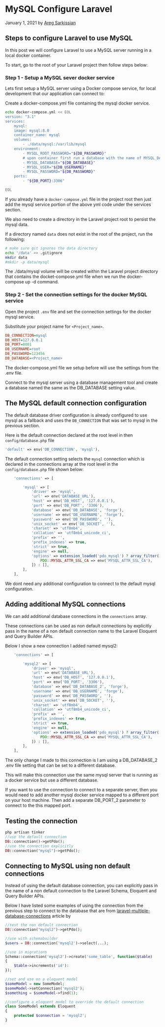 # MySQL Configure Laravel

January 1, 2021 by [Areg Sarkissian](https://aregsar.com/about)

## Steps to configure Laravel to use MySQL

In this post we will configure Laravel to use a MySQL server running in a local docker container.

To start, go to the root of your Laravel project then follow steps below:

### Step 1 - Setup a MySQL sever docker service

Lets first setup a MySQL server using a Docker compose service, for local development that our application can connect to:

Create a docker-compose.yml file containing the mysql docker service.

```bash
echo docker-compose.yml << EOL
version: "3.1"
services:
    mysql:
    image: mysql:8.0
    container_name: mysql
    volumes:
        - ./data/mysql:/var/lib/mysql
    environment:
        - MYSQL_ROOT_PASSWORD="${DB_PASSWORD}"
        # upon container first run a database with the name of MYSQL_DATABASE setting will be created
        - MYSQL_DATABASE="${DB_DATABASE}"
        - MYSQL_USER="${DB_USERNAME}"
        - MYSQL_PASSWORD="${DB_PASSWORD}"
    ports:
        - "${DB_PORT}:3306"

EOL
```

If you already have a `docker-compose.yml` file in the project root then just add the mysql service portion of the above yml code under the services section.

We also need to create a directory in the Laravel project root to persist the mysql data.

If a directory named `data` does not exist in the root of the project, run the following:

```bash
# make sure git ignores the data directory
echo '/data' >> .gitignore
mkdir data
#mkdir -p data/mysql
```

The ./data/mysql volume will be created within the Laravel project directory that contains the docket-compose.yml file when we run the docker-compose up -d command.

### Step 2 - Set the connection settings for the docker MySQL service

Open the project `.env` file and set the connection settings for the docker mysql service.

Substitute your project name for `<Project_name>`.

```ini
DB_CONNECTION=mysql
DB_HOST=127.0.0.1
DB_PORT=8001
DB_USERNAME=root
DB_PASSWORD=123456
DB_DATABASE=<Project_name>
```

The docker-compose.yml file we setup before will use the settings from the .env file.

Connect to the mysql server using a database management tool and create a database named the same as the DB_DATABASE setting value.

## The MySQL default connection configuration

The default database driver configuration is already configured to use mysql as a fallback and uses the `DB_CONNECTION` that was set to mysql in the previous section.

Here is the default connection declared at the root level in then `config/database.php` file

```php
'default' => env('DB_CONNECTION', 'mysql'),
```

The default connection setting selects the `mysql` connection which is declared in the connections array at the root level in the `config/database.php` file shown below:

```php
    'connections' => [

        'mysql' => [
            'driver' => 'mysql',
            'url' => env('DATABASE_URL'),
            'host' => env('DB_HOST', '127.0.0.1'),
            'port' => env('DB_PORT', '3306'),
            'database' => env('DB_DATABASE', 'forge'),
            'username' => env('DB_USERNAME', 'forge'),
            'password' => env('DB_PASSWORD', ''),
            'unix_socket' => env('DB_SOCKET', ''),
            'charset' => 'utf8mb4',
            'collation' => 'utf8mb4_unicode_ci',
            'prefix' => '',
            'prefix_indexes' => true,
            'strict' => true,
            'engine' => null,
            'options' => extension_loaded('pdo_mysql') ? array_filter([
                PDO::MYSQL_ATTR_SSL_CA => env('MYSQL_ATTR_SSL_CA'),
            ]) : [],
        ],
    ],
```

We dont need any additional configuration to connect to the default mysql configuration.

## Adding additional MySQL connections

We can add additional database connections in the `connections` array.

These connections can be used as non default connections by explicitly pass in the name of a non default connection name to the Laravel Eloquent and Query Builder APIs.

Below I show a new connection I added named mysql2:

```php
    'connections' => [

        'mysql2' => [
            'driver' => 'mysql',
            'url' => env('DATABASE_URL'),
            'host' => env('DB_HOST', '127.0.0.1'),
            'port' => env('DB_PORT', '3306'),
            'database' => env('DB_DATABASE_2', 'forge'),
            'username' => env('DB_USERNAME', 'forge'),
            'password' => env('DB_PASSWORD', ''),
            'unix_socket' => env('DB_SOCKET', ''),
            'charset' => 'utf8mb4',
            'collation' => 'utf8mb4_unicode_ci',
            'prefix' => '',
            'prefix_indexes' => true,
            'strict' => true,
            'engine' => null,
            'options' => extension_loaded('pdo_mysql') ? array_filter([
                PDO::MYSQL_ATTR_SSL_CA => env('MYSQL_ATTR_SSL_CA'),
            ]) : [],
        ],
    ],
```

The only change I made to this connection is I am using a DB_DATABASE_2 .env file setting that can be set to a different database.

This will make this connection use the same mysql server that is running as a docker service but use a different database.

If you want to use the connection to connect to a separate server, then you would need to add another mysql docker service mapped to a different port on your host machine. Then add a separate DB_PORT_2 parameter to connect to the this mapped port.

## Testing the connection

```php
php artisan tinker
//use the default connection
DB::connection()->getPdo();
//use the connection explicitly
DB::connection("mysql")->getPdo();
```

## Connecting to MySQL using non default connections

Instead of using the default database connection, you can explicitly pass in the name of a non default connection to the Laravel Schema, Eloquent and Query Builder APIs.

Below I have listed some examples of using the connection from the previous step to connect to the database that are from [laravel-multiple-database-connections](https://fideloper.com/laravel-multiple-database-connections) article by

```php
//test the non default connection
DB::connection("mysql2")->getPdo();

//use with schemabuilder
$users = DB::connection('mysql2')->select(...);

//use in migrations
Schema::connection('mysql2')->create('some_table', function($table)
{
    $table->increments('id'):
});

//set and use on a eloquent model
$someModel = new SomeModel;
$someModel->setConnection('mysql2');
$something = $someModel->find(1);

//configure a eloquent model to override the default connection
class SomeModel extends Eloquent
{
    protected $connection = 'mysql2';
}
```
